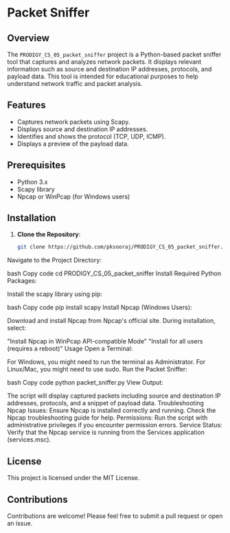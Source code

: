 # Packet Sniffer

## Overview

The `PRODIGY_CS_05_packet_sniffer` project is a Python-based packet sniffer tool that captures and analyzes network packets. It displays relevant information such as source and destination IP addresses, protocols, and payload data. This tool is intended for educational purposes to help understand network traffic and packet analysis.

## Features

- Captures network packets using Scapy.
- Displays source and destination IP addresses.
- Identifies and shows the protocol (TCP, UDP, ICMP).
- Displays a preview of the payload data.

## Prerequisites

- Python 3.x
- Scapy library
- Npcap or WinPcap (for Windows users)

## Installation

1. **Clone the Repository**:

   ```bash
   git clone https://github.com/pksooraj/PRODIGY_CS_05_packet_sniffer.git
Navigate to the Project Directory:

bash
Copy code
cd PRODIGY_CS_05_packet_sniffer
Install Required Python Packages:

Install the scapy library using pip:

bash
Copy code
pip install scapy
Install Npcap (Windows Users):

Download and install Npcap from Npcap's official site. During installation, select:

"Install Npcap in WinPcap API-compatible Mode"
"Install for all users (requires a reboot)"
Usage
Open a Terminal:

For Windows, you might need to run the terminal as Administrator.
For Linux/Mac, you might need to use sudo.
Run the Packet Sniffer:

bash
Copy code
python packet_sniffer.py
View Output:

The script will display captured packets including source and destination IP addresses, protocols, and a snippet of payload data.
Troubleshooting
Npcap Issues: Ensure Npcap is installed correctly and running. Check the Npcap troubleshooting guide for help.
Permissions: Run the script with administrative privileges if you encounter permission errors.
Service Status: Verify that the Npcap service is running from the Services application (services.msc).
## License

This project is licensed under the MIT License.

## Contributions

Contributions are welcome! Please feel free to submit a pull request or open an issue.





